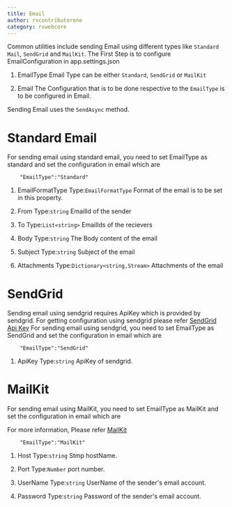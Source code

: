 ```yaml
---
title: Email
author: rxcontributorone
category: rxwebcore
---
```


Common utilities include sending Email using different types like `Standard Mail`, `SendGrid` and `MailKit`. The First Step is to configure  
EmailConfiguration in app.settings.json

1) EmailType
Email Type can be either `Standard`, `SendGrid` or `MailKit`

2) Email
The Configuration that is to be done respective to the `EmailType` is to be configured in Email. 

Sending Email uses the `SendAsync` method.

# Standard Email
For sending email using standard email, you need to set EmailType as standard and set the configuration in email which are 

```
    "EmailType":"Standard"
```

1) EmailFormatType
Type:`EmailFormatType`
Format of the email is to be set in this property.

2) From
Type:`string`
EmailId of the sender

3) To
Type:`List<string>`
EmailIds of the recievers 

4) Body
Type:`string`
The Body content of the email

5) Subject 
Type:`string`
Subject of the email

6) Attachments
Type:`Dictionary<string,Stream>`
Attachments of the email

# SendGrid
Sending email using sendgrid requires ApiKey which is provided by sendgrid. For getting configuration using sendgrid please refer 
[SendGrid Api Key](https://sendgrid.com/docs/api-reference/)
For sending email using sendgrid, you need to set EmailType as SendGrid and set the configuration in email which are 

```
    "EmailType":"SendGrid"
```

1) ApiKey
Type:`string`
ApiKey of sendgrid.

# MailKit
For sending email using MailKit, you need to set EmailType as MailKit and set the configuration in email which are 

For more information, Please refer [MailKit](http://www.mimekit.net/docs/html/N_MailKit_Net_Smtp.htm)

```
    "EmailType":"MailKit"
```
1) Host
Type:`string`
Stmp hostName.


2) Port
Type:`Number`
port number.

3) UserName
Type:`string`
UserName of the sender's email account.

4) Password
Type:`string`
Password of the sender's email account.

